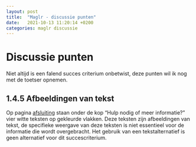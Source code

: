 ```yaml
---
layout: post
title:  "Maglr - discussie punten"
date:   2021-10-13 11:20:14 +0200
categories: maglr discussie
---
```

# Discussie punten

Niet altijd is een falend succes criterium onbetwist, deze punten wil ik nog met de toetser opnemen.

## 1.4.5 Afbeeldingen van tekst

Op pagina [afsluiting](https://magazine.forumstandaardisatie.nl/standaard-samenwerken/afsluiting1) staan onder de kop “Hulp nodig of meer informatie?” vier witte teksten op gekleurde vlakken. Deze teksten zijn afbeeldingen van tekst, de specifieke weergave van deze teksten is niet essentieel voor de informatie die wordt overgebracht. Het gebruik van een tekstalternatief is geen alternatief voor dit succescriterium.

